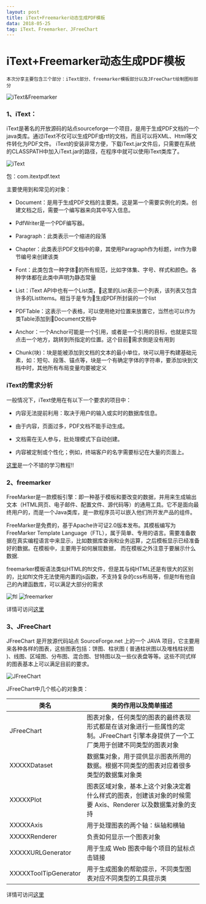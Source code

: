 ```yaml
---
layout: post
title: iText+Freemarker动态生成PDF模板
data: 2018-05-25
tag: iText、Freemarker、JFreeChart
---
```


# iText+Freemarker动态生成PDF模板

    本次分享主要包含三个部分：iText部分、freemarker模板部分以及JFreeChart绘制图标部分
    
![iText&Freemarker](/images/posts/iText+Freemarker+JFreeChart/iText+Freemarker.jpg)

### 1、iText：

iText是著名的开放源码的站点sourceforge一个项目，是用于生成PDF文档的一个java类库。通过iText不仅可以生成PDF或rtf的文档，而且可以将XML、Html等文件转化为PDF文件。 iText的安装非常方便，下载iText.jar文件后，只需要在系统的CLASSPATH中加入iText.jar的路径，在程序中就可以使用iText类库了。

![iText](/images/posts/iText+Freemarker+JFreeChart/iText.jpg)

包：com.itextpdf.text

主要使用到和常见的对象：

* Document：是用于生成PDF文档的主要类。这是第一个需要实例化的类。创建文档之后，需要一个编写器来向其中写入信息。

* PdfWriter是一个PDF编写器。

* Paragraph：此类表示一个缩进的段落

* Chapter：此类表示PDF文档中的章，其使用Paragraph作为标题，int作为章节编号来创建该类

* Font：此类包含一种字体的所有规范，比如字体集、字号、样式和颜色。各种字体都在此类中声明为静态常量

* List：iText API中也有一个List类，这里的List表示一个列表，该列表又包含许多的ListItems。相当于是专为生成PDF所封装的一个list

* PDFTable：这表示一个表格，可以使用绝对位置来放置它，当然也可以作为类Table添加到Document文档中

* Anchor：一个Anchor可能是一个引用，或者是一个引用的目标，也就是实现点击一个地方，跳转到所指定的位置。这个目前需求倒是没有用到

* Chunk(块)：块是能被添加到文档的文本的最小单位，块可以用于构建基础元素，如：短句、段落、锚点等，块是一个有确定字体的字符串，要添加块到文档中时，其他所有布局变量均要被定义

### iText的需求分析

一般情况下，iText使用在有以下一个要求的项目中：

* 内容无法提前利用：取决于用户的输入或实时的数据库信息。

* 由于内容，页面过多，PDF文档不能手动生成。

* 文档需在无人参与，批处理模式下自动创建。

* 内容被定制或个性化；例如，终端客户的名字需要标记在大量的页面上。

[这里](http://rensanning.iteye.com/blog/1538689)是一个不错的学习教程!!

### 2、freemarker

FreeMarker是一款模板引擎：即一种基于模板和要改变的数据，并用来生成输出文本（HTML网页、电子邮件、配置文件、源代码等）的通用工具。它不是面向最终用户的，而是一个Java类库，是一款程序员可以嵌入他们所开发产品的组件。

FreeMarker是免费的，基于Apache许可证2.0版本发布。其模板编写为FreeMarker Template Language（FTL），属于简单、专用的语言。需要准备数据在真实编程语言中来显示，比如数据库查询和业务运算，之后模板显示已经准备好的数据。在模板中，主要用于如何展现数据，	而在模板之外注意于要展示什么数据.

freemarker模板语法类似HTML的ftl文件，但是其与纯HTML还是有很大的区别的，比如ftl文件无法使用内置的js函数，不支持复杂的css布局等，但是ftl有他自己的內建函数库，可以满足大部分的需求

![ftl](/images/posts/iText+Freemarker+JFreeChart/ftl.jpg)
![freemarker](/images/posts/iText+Freemarker+JFreeChart/freemarker.png)

详情可访问[这里](http://www.kerneler.com/freemarker2.3.23/ref_builtins_string.html)

### 3、JFreeChart

JFreeChart 是开放源代码站点 SourceForge.net 上的一个 JAVA 项目，它主要用来各种各样的图表，这些图表包括：饼图、柱状图 ( 普通柱状图以及堆栈柱状图 )、线图、区域图、分布图、混合图、甘特图以及一些仪表盘等等。这些不同式样的图表基本上可以满足目前的要求。

![JFreeChart](/images/posts/iText+Freemarker+JFreeChart/JFreeChart.png)

JFreeChart中几个核心的对象类：

| 类名 | 类的作用以及简单描述 |
| -- | -- |
| JFreeChart | 图表对象，任何类型的图表的最终表现形式都是在该对象进行一些属性的定制。JFreeChart 引擎本身提供了一个工厂类用于创建不同类型的图表对象 |
| XXXXXDataset | 数据集对象，用于提供显示图表所用的数据。根据不同类型的图表对应着很多类型的数据集对象类 |
| XXXXXPlot | 图表区域对象，基本上这个对象决定着什么样式的图表，创建该对象的时候需要 Axis、Renderer 以及数据集对象的支持 |
| XXXXXAxis | 用于处理图表的两个轴：纵轴和横轴 |
| XXXXXRenderer | 负责如何显示一个图表对象 |
| XXXXXURLGenerator | 用于生成 Web 图表中每个项目的鼠标点击链接 |
| XXXXXToolTipGenerator | 用于生成图象的帮助提示，不同类型图表对应不同类型的工具提示类 |

详情可访问[这里](https://www.ibm.com/developerworks/cn/java/l-jfreechart/index.html)